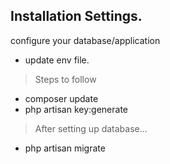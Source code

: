
## Installation Settings.
configure your database/application 
- update env file. 

> Steps to follow 
- composer update
- php artisan key:generate

> After setting up database... 
- php artisan migrate 
